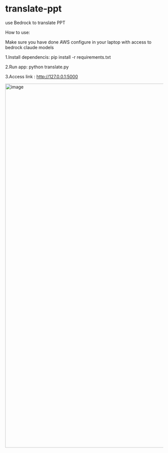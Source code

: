 # translate-ppt
use Bedrock to translate PPT

How to use: 

Make sure you have done AWS configure in your laptop with access to bedrock claude models

1.Install dependencis:
pip install -r requirements.txt

2.Run app:
python translate.py

3.Access link :
http://127.0.0.1:5000

<img width="1161" alt="image" src="https://github.com/user-attachments/assets/45e6b5d8-c3c9-4055-8d97-8a7287006c54" />
